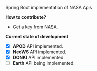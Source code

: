 Spring Boot implementation of NASA Apis

**How to contribute?**
  - Get a key from [NASA](https://api.nasa.gov/).
  
**Current state of development**
- [x] **APOD** API implemented.
- [x] **NeoWS** API implemented.
- [x] **DONKI** API implemented.
- [ ] **Earth** API being implemented.
